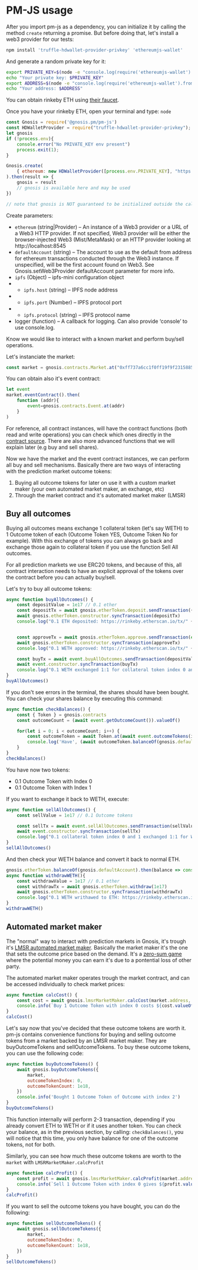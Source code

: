 # PM-JS usage
After you import pm-js as a dependency, you can initialize it by calling the method `create` returning a promise. But before doing that, let's install a web3 provider for our tests:
```sh
npm install 'truffle-hdwallet-provider-privkey' 'ethereumjs-wallet'
```
And generate a random private key for it:

```sh
export PRIVATE_KEY=$(node -e "console.log(require('ethereumjs-wallet').generate().getPrivateKey().toString('hex'))")
echo "Your private key: $PRIVATE_KEY"
export ADDRESS=$(node -e "console.log(require('ethereumjs-wallet').fromPrivateKey(Buffer.from('$PRIVATE_KEY', 'hex')).getChecksumAddressString())")
echo "Your address: $ADDRESS"
```

You can obtain rinkeby ETH using [their faucet](https://faucet.rinkeby.io/).

Once you have your rinkeby ETH, open your terminal and type: `node`
```javascript
const Gnosis = require('@gnosis.pm/pm-js')
const HDWalletProvider = require("truffle-hdwallet-provider-privkey");
let gnosis
if (!process.env){
    console.error("No PRIVATE_KEY env present")
    process.exit(1);
}

Gnosis.create(
    { ethereum: new HDWalletProvider([process.env.PRIVATE_KEY], "https://rinkeby.infura.io", 0, 1, false) }
).then(result => {
    gnosis = result
    // gnosis is available here and may be used
})

// note that gnosis is NOT guaranteed to be initialized outside the callback scope here
```
Create parameters:	
* `ethereum` (string|Provider) – An instance of a Web3 provider or a URL of a Web3 HTTP provider. If not specified, Web3 provider will be either the browser-injected Web3 (Mist/MetaMask) or an HTTP provider looking at http://localhost:8545
* `defaultAccount` (string) – The account to use as the default from address for ethereum transactions conducted through the Web3 instance. If unspecified, will be the first account found on Web3. See Gnosis.setWeb3Provider defaultAccount parameter for more info.
* `ipfs` (Object) – ipfs-mini configuration object
* * `ipfs.host` (string) – IPFS node address
* * `ipfs.port` (Number) – IPFS protocol port
* * `ipfs.protocol` (string) – IPFS protocol name
* logger (function) – A callback for logging. Can also provide ‘console’ to use console.log.


Know we would like to interact with a known market and perform buy/sell operations.

Let's instanciate the market:
```javascript
const market = gnosis.contracts.Market.at("0xff737a6cc1f0ff19f9f23158851c37b04979a313")
```

You can obtain also it's event contract:
```javascript
let event
market.eventContract().then(
    function (addr){
        event=gnosis.contracts.Event.at(addr) 
    }
)
```

For reference, all contract instances, will have the contract functions (both read and write operations) you can check which ones directly in the [contract source](https://github.com/gnosis/pm-contracts/blob/v1.1.0/contracts/Markets/StandardMarket.sol). There are also more advanced functions that we will explain later (e.g buy and sell shares).

Now we have the market and the event contract instances, we can perform all buy and sell mechanisms. Basically there are two ways of interacting with the prediction market outcome tokens:
1. Buying all outcome tokens for later on use it with a custom market maker (your own automated market maker, an exchange, etc)
2. Through the market contract and it's automated market maker (LMSR)

## Buy all outcomes
Buying all outcomes means exchange 1 collateral token (let's say WETH) to 1 Outcome token of each (Outcome Token YES, Outcome Token No for example). With this exchange of tokens you can always go back and exchange those again to collateral token if you use the function Sell All outcomes.

For all prediction markets we use ERC20 tokens, and because of this, all contract interaction needs to have an explicit approval of the tokens over the contract before you can actually buy/sell.

Let's try to buy all outcome tokens:
```javascript
async function buyAllOutcomes() {
    const depositValue = 1e17 // 0.1 ether
    const depositTx = await gnosis.etherToken.deposit.sendTransaction({ value: depositValue })
    await gnosis.etherToken.constructor.syncTransaction(depositTx)
    console.log("0.1 ETH deposited: https://rinkeby.etherscan.io/tx/" + depositTx)


    const approveTx = await gnosis.etherToken.approve.sendTransaction(event.address, depositValue)
    await gnosis.etherToken.constructor.syncTransaction(approveTx)
    console.log("0.1 WETH approved: https://rinkeby.etherscan.io/tx/" + approveTx)

    const buyTx = await event.buyAllOutcomes.sendTransaction(depositValue)
    await event.constructor.syncTransaction(buyTx)
    console.log("0.1 WETH exchanged 1:1 for collateral token index 0 and 1: https://rinkeby.etherscan.io/tx/" + depositTx)
}
buyAllOutcomes()
```

If you don't see errors in the terminal, the shares should have been bought. You can check your shares balance by executing this command:
```javascript
async function checkBalances() {
    const { Token } = gnosis.contracts
    const outcomeCount = (await event.getOutcomeCount()).valueOf()

    for(let i = 0; i < outcomeCount; i++) {
        const outcomeToken = await Token.at(await event.outcomeTokens(i))
        console.log('Have', (await outcomeToken.balanceOf(gnosis.defaultAccount)).div('1e18').valueOf(), 'units of outcome', i)
    }
}
checkBalances()
```

You have now two tokens:
* 0.1 Outcome Token with Index 0
* 0.1 Outcome Token with Index 1

If you want to exchange it back to WETH, execute:
```javascript
async function sellAllOutcomes() {
    const sellValue = 1e17 // 0.1 Outcome tokens

    const sellTx = await event.sellAllOutcomes.sendTransaction(sellValue)
    await event.constructor.syncTransaction(sellTx)
    console.log("0.1 collateral token index 0 and 1 exchanged 1:1 for WETH: https://rinkeby.etherscan.io/tx/" + sellTx)
}
sellAllOutcomes()
```

And then check your WETH balance and convert it back to normal ETH.
```javascript
gnosis.etherToken.balanceOf(gnosis.defaultAccount).then(balance => console.log("Your balance is: "+balance.div("1e18").toString()+" WETH"))
async function withdrawWETH(){
    const withdrawValue = 1e17 // 0.1 ether
    const withdrawTx = await gnosis.etherToken.withdraw(1e17)
    await gnosis.etherToken.constructor.syncTransaction(withdrawTx)
    console.log("0.1 WETH writhawed to ETH: https://rinkeby.etherscan.io/tx/" + withdrawTx)
}
withdrawWETH()
```

## Automated market maker
The "normal" way to interact with prediction markets in Gnosis, it's trough it's [LMSR automated market maker](/lmsr). Basically the market maker it's the one that sets the outcome price based on the demand. It's a [zero-sum game](https://en.wikipedia.org/wiki/Zero-sum_game) where the potential money you can earn it's due to a pontential loss of other party.

The automated market maker operates trough the market contract, and can be accessed individually to check market prices:
```javascript
async function calcCost() {
    const cost = await gnosis.lmsrMarketMaker.calcCost(market.address, 0, 1e18)
    console.info(`Buy 1 Outcome Token with index 0 costs ${cost.valueOf()/1e18} WETH tokens`)
}
calcCost()
```

Let's say now that you've decided that these outcome tokens are worth it. pm-js contains convenience functions for buying and selling outcome tokens from a market backed by an LMSR market maker. They are buyOutcomeTokens and sellOutcomeTokens. To buy these outcome tokens, you can use the following code:

```js
async function buyOutcomeTokens() {
    await gnosis.buyOutcomeTokens({
        market,
        outcomeTokenIndex: 0,
        outcomeTokenCount: 1e18,
    })
    console.info('Bought 1 Outcome Token of Outcome with index 2')
}
buyOutcomeTokens()
```
This function internally will perform 2-3 transaction, depending if you already convert ETH to WETH or if it uses another token.
You can check your balance, as in the previous section, by calling: `checkBalances()`, you will notice that this time, you only have balance for one of the outcome tokens, not for both.

Similarly, you can see how much these outcome tokens are worth to the `market` with `LMSRMarketMaker.calcProfit`

```js
async function calcProfit() {
    const profit = await gnosis.lmsrMarketMaker.calcProfit(market.address, 0, 1e18)
    console.info(`Sell 1 Outcome Token with index 0 gives ${profit.valueOf()/1e18} WETH tokens of profit`)
}
calcProfit()
```

If you want to sell the outcome tokens you have bought, you can do the following:

```js
async function sellOutcomeTokens() {
    await gnosis.sellOutcomeTokens({
        market,
        outcomeTokenIndex: 0,
        outcomeTokenCount: 1e18,
    })
}
sellOutcomeTokens()
```

